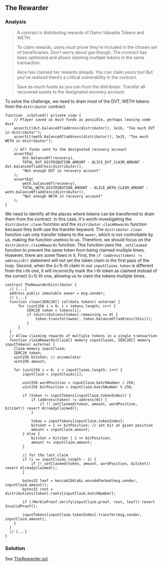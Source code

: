 ## The Rewarder

### Analysis

> A contract is distributing rewards of Damn Valuable Tokens and WETH.
>
> To claim rewards, users must prove they’re included in the chosen set of beneficiaries. Don’t worry about gas though. The contract has been optimized and allows claiming multiple tokens in the same transaction.
>
> Alice has claimed her rewards already. You can claim yours too! But you’ve realized there’s a critical vulnerability in the contract.
>
> Save as much funds as you can from the distributor. Transfer all recovered assets to the designated recovery account.

To solve the challenge, we need to drain most of the DVT, WETH tokens from the `distributor` contract.

```solidity
function _isSolved() private view {
    // Player saved as much funds as possible, perhaps leaving some dust
    assertLt(dvt.balanceOf(address(distributor)), 1e16, "Too much DVT in distributor");
    assertLt(weth.balanceOf(address(distributor)), 1e15, "Too much WETH in distributor");

    // All funds sent to the designated recovery account
    assertEq(
        dvt.balanceOf(recovery),
        TOTAL_DVT_DISTRIBUTION_AMOUNT - ALICE_DVT_CLAIM_AMOUNT - dvt.balanceOf(address(distributor)),
        "Not enough DVT in recovery account"
    );
    assertEq(
        weth.balanceOf(recovery),
        TOTAL_WETH_DISTRIBUTION_AMOUNT - ALICE_WETH_CLAIM_AMOUNT - weth.balanceOf(address(distributor)),
        "Not enough WETH in recovery account"
    );
}
```

We need to identify all the places where tokens can be transferred to drain them from the contract. In this case, it's worth investigating the `distributor.clean` function and the `distributor.claimRewards` function because they both use the transfer keyword. The `distributor.clean` function can only transfer tokens to the `owner`, which is not controllable by us, making the function useless to us. Therefore, we should focus on the `distributor.claimRewards` function. This function uses the `_setClaimed` function to prevent the same token from being claimed multiple times. However, there are some flaws in it. First, the `if (address(token) != address(0))` statement will not set the token claim in the first pass of the loop. Second, when the (i+1)-th claim in our `inputClaims.token` is different from the i-th one, it will incorrectly mark the i-th token as claimed instead of the correct (i+1)-th one, allowing us to claim the tokens multiple times.

```solidity
contract TheRewarderDistributor {
  // [...]
  address public immutable owner = msg.sender;
  // [...]
  function clean(IERC20[] calldata tokens) external {
      for (uint256 i = 0; i < tokens.length; i++) {
          IERC20 token = tokens[i];
          if (distributions[token].remaining == 0) {
              token.transfer(owner, token.balanceOf(address(this)));
          }
      }
  }
  // Allow claiming rewards of multiple tokens in a single transaction
  function claimRewards(Claim[] memory inputClaims, IERC20[] memory inputTokens) external {
    Claim memory inputClaim;
    IERC20 token;
    uint256 bitsSet; // accumulator
    uint256 amount;

    for (uint256 i = 0; i < inputClaims.length; i++) {
        inputClaim = inputClaims[i];

        uint256 wordPosition = inputClaim.batchNumber / 256;
        uint256 bitPosition = inputClaim.batchNumber % 256;

        if (token != inputTokens[inputClaim.tokenIndex]) {
            if (address(token) != address(0)) {
                if (!_setClaimed(token, amount, wordPosition, bitsSet)) revert AlreadyClaimed();
            }

            token = inputTokens[inputClaim.tokenIndex];
            bitsSet = 1 << bitPosition; // set bit at given position
            amount = inputClaim.amount;
        } else {
            bitsSet = bitsSet | 1 << bitPosition;
            amount += inputClaim.amount;
        }

        // for the last claim
        if (i == inputClaims.length - 1) {
            if (!_setClaimed(token, amount, wordPosition, bitsSet)) revert AlreadyClaimed();
        }

        bytes32 leaf = keccak256(abi.encodePacked(msg.sender, inputClaim.amount));
        bytes32 root = distributions[token].roots[inputClaim.batchNumber];

        if (!MerkleProof.verify(inputClaim.proof, root, leaf)) revert InvalidProof();

        inputTokens[inputClaim.tokenIndex].transfer(msg.sender, inputClaim.amount);
    }
  }
  // [...]
}
```

### Solution
See [TheRewarder.sol](./TheRewarder.t.sol).